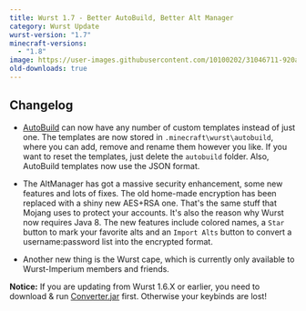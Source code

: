 ```yaml
---
title: Wurst 1.7 - Better AutoBuild, Better Alt Manager
category: Wurst Update
wurst-version: "1.7"
minecraft-versions:
  - "1.8"
image: https://user-images.githubusercontent.com/10100202/31046711-920a12b0-a5fd-11e7-8a1e-32838b9fa048.jpg
old-downloads: true
---
```

## Changelog

- [AutoBuild](https://wiki.wurstclient.net/autobuild) can now have any number of custom templates instead of just one. The templates are now stored in `.minecraft\wurst\autobuild`, where you can add, remove and rename them however you like. If you want to reset the templates, just delete the `autobuild` folder. Also, AutoBuild templates now use the JSON format.

- The AltManager has got a massive security enhancement, some new features and lots of fixes. The old home-made encryption has been replaced with a shiny new AES+RSA one. That's the same stuff that Mojang uses to protect your accounts. It's also the reason why Wurst now requires Java 8. The new features include colored names, a `Star` button to mark your favorite alts and an `Import Alts` button to convert a username:password list into the encrypted format.

- Another new thing is the Wurst cape, which is currently only available to Wurst-Imperium members and friends.

**Notice:** If you are updating from Wurst 1.6.X or earlier, you need to download & run [Converter.jar](https://github.com/Wurst-Imperium/Wurst-MC-1.8/releases/download/v1.7/Converter.jar) first. Otherwise your keybinds are lost!
